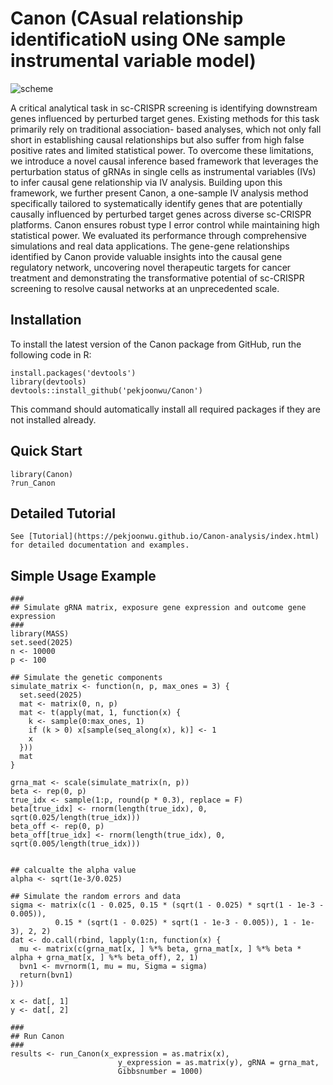 # Canon (CAsual relationship identificatioN using ONe sample instrumental variable model)
![scheme](https://drive.google.com/uc?export=view&id=1y0ElMXXt1ClH-B4jHhnTz87vezlPKtPR)

<p align="justify">

A critical analytical task in sc-CRISPR screening is identifying downstream genes influenced by perturbed target genes. Existing methods for this task primarily rely on traditional association- based analyses, which not only fall short in establishing causal relationships but also suffer from high false positive rates and limited statistical power. To overcome these limitations, we introduce a novel causal inference based framework that leverages the perturbation status of gRNAs in single cells as instrumental variables (IVs) to infer causal gene relationship via IV analysis. Building upon this framework, we further present Canon, a one-sample IV analysis method specifically tailored to systematically identify genes that are potentially causally influenced by perturbed target genes across diverse sc-CRISPR platforms. Canon ensures robust type I error control while maintaining high statistical power. We evaluated its performance through comprehensive simulations and real data applications. The gene-gene relationships identified by Canon provide valuable insights into the causal gene regulatory network, uncovering novel therapeutic targets for cancer treatment and demonstrating the transformative potential of sc-CRISPR screening to resolve causal networks at an unprecedented scale.

</p>

## Installation
To install the latest version of the Canon package from GitHub, run the following code in R:
```
install.packages('devtools')
library(devtools)
devtools::install_github('pekjoonwu/Canon')
```
This command should automatically install all required packages if they are not installed already.

## Quick Start
```
library(Canon)
?run_Canon
```

## Detailed Tutorial
```
See [Tutorial](https://pekjoonwu.github.io/Canon-analysis/index.html) for detailed documentation and examples.
```

## Simple Usage Example
```
###
## Simulate gRNA matrix, exposure gene expression and outcome gene expression
###
library(MASS)
set.seed(2025)
n <- 10000
p <- 100

## Simulate the genetic components
simulate_matrix <- function(n, p, max_ones = 3) {
  set.seed(2025)
  mat <- matrix(0, n, p)
  mat <- t(apply(mat, 1, function(x) {
    k <- sample(0:max_ones, 1)
    if (k > 0) x[sample(seq_along(x), k)] <- 1
    x
  }))
  mat
}

grna_mat <- scale(simulate_matrix(n, p))
beta <- rep(0, p)
true_idx <- sample(1:p, round(p * 0.3), replace = F)
beta[true_idx] <- rnorm(length(true_idx), 0, sqrt(0.025/length(true_idx)))
beta_off <- rep(0, p)
beta_off[true_idx] <- rnorm(length(true_idx), 0, sqrt(0.005/length(true_idx)))


## calcualte the alpha value
alpha <- sqrt(1e-3/0.025)

## Simulate the random errors and data
sigma <- matrix(c(1 - 0.025, 0.15 * (sqrt(1 - 0.025) * sqrt(1 - 1e-3 - 0.005)), 
          0.15 * (sqrt(1 - 0.025) * sqrt(1 - 1e-3 - 0.005)), 1 - 1e-3), 2, 2)
dat <- do.call(rbind, lapply(1:n, function(x) {
  mu <- matrix(c(grna_mat[x, ] %*% beta, grna_mat[x, ] %*% beta * alpha + grna_mat[x, ] %*% beta_off), 2, 1)
  bvn1 <- mvrnorm(1, mu = mu, Sigma = sigma)
  return(bvn1)
}))

x <- dat[, 1]
y <- dat[, 2]

###
## Run Canon
###
results <- run_Canon(x_expression = as.matrix(x), 
                        y_expression = as.matrix(y), gRNA = grna_mat,
                        Gibbsnumber = 1000)
```
